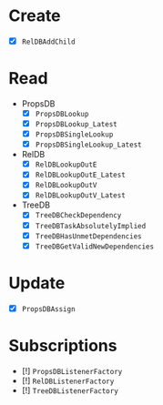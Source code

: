 # Create

- [x] `RelDBAddChild`

# Read

- PropsDB
	- [x] `PropsDBLookup`
	- [x] `PropsDBLookup_Latest`
	- [x] `PropsDBSingleLookup`
	- [x] `PropsDBSingleLookup_Latest`
- RelDB
	- [x] `RelDBLookupOutE`
	- [x] `RelDBLookupOutE_Latest`
	- [x] `RelDBLookupOutV`
	- [x] `RelDBLookupOutV_Latest`
- TreeDB
	- [x] `TreeDBCheckDependency`
	- [x] `TreeDBTaskAbsolutelyImplied`
	- [x] `TreeDBHasUnmetDependencies`
	- [x] `TreeDBGetValidNewDependencies`

# Update

- [x] `PropsDBAssign`

# Subscriptions

- [!] `PropsDBListenerFactory`
- [!] `RelDBListenerFactory`
- [!] `TreeDBListenerFactory`